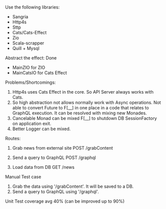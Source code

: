 Use the following libraries:
- Sangria
- Http4s
- Sttp
- Cats/Cats-Effect
- Zio
- Scala-scrapper
- Quill + Mysql

Abstract the effect: Done
- MainZIO for ZIO
- MainCatsIO for Cats Effect

Problems/Shortcomings:
1. Http4s uses Cats Effect in the core. So API Server always works with Cats.
2. So high abstraction not allows normally work with Async operations. Not able to convert Future to F[__] in one place in a code that relates to GraphQL execution. It can be resolved with mixing new Monades.
3. Cancelable Monad can be mixed F[__] to shutdown DB SessionFactory on application exit.
4. Better Logger can be mixed.


Routes:
1. Grab news from external site
POST /grabContent

2. Send a query to GraphQL
POST /graphql

3. Load data from DB
GET /news


Manual Test case
1. Grab the data using '/grabContent'. It will be saved to a DB.
2. Send a query to GraphQL using '/graphql'.

Unit Test coverage avg 40% (can be improved up to 90%)